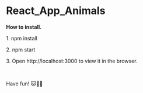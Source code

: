 # React_App_Animals

<b>How to install.</b>
<p>1. npm install</p>
<p>2. npm start</p>
<p>3. Open http://localhost:3000 to view it in the browser.</p><br />

<p>Have fun! 🐱🦆🐌</p>
